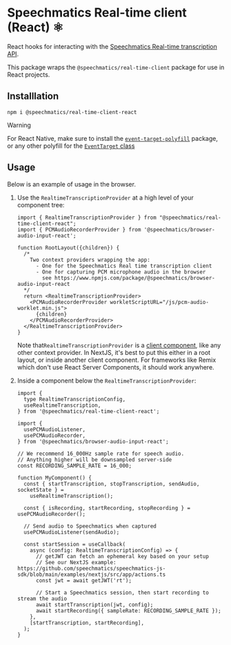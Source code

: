 # Speechmatics Real-time client (React) ⚛

React hooks for interacting with the [Speechmatics Real-time transcription API](https://docs.speechmatics.com/rt-api-ref).

This package wraps the `@speechmatics/real-time-client` package for use in React projects.

## Installlation

```
npm i @speechmatics/real-time-client-react
```

> [!WARNING]  
> For React Native, make sure to install the [`event-target-polyfill`](https://www.npmjs.com/package/event-target-polyfill) package, or any other polyfill for the [`EventTarget` class](https://developer.mozilla.org/en-US/docs/Web/API/EventTarget)

## Usage

Below is an example of usage in the browser.


1. Use the `RealtimeTranscriptionProvider` at a high level of your component tree:

    ```JSX
    import { RealtimeTranscriptionProvider } from "@speechmatics/real-time-client-react";
    import { PCMAudioRecorderProvider } from '@speechmatics/browser-audio-input-react';

    function RootLayout({children}) {
      /*
        Two context providers wrapping the app:
          - One for the Speechmatics Real time transcription client
          - One for capturing PCM microphone audio in the browser
            see https://www.npmjs.com/package/@speechmatics/browser-audio-input-react
      */
      return <RealtimeTranscriptionProvider>
        <PCMAudioRecorderProvider workletScriptURL="/js/pcm-audio-worklet.min.js">
          {children}
        </PCMAudioRecorderProvider>
      </RealtimeTranscriptionProvider>
    }
    ```
    Note that`RealtimeTranscriptionProvider` is a [client component](https://nextjs.org/docs/app/building-your-application/rendering/client-components), like any other context provider. In NextJS, it's best to put this either in a root layout, or inside another client component. For frameworks like Remix which don't use React Server Components, it should work anywhere.

1. Inside a component below the `RealtimeTranscriptionProvider`:
    ```JSX
    import {
      type RealtimeTranscriptionConfig,
      useRealtimeTranscription,
    } from '@speechmatics/real-time-client-react';
    
    import {
      usePCMAudioListener,
      usePCMAudioRecorder,
    } from '@speechmatics/browser-audio-input-react';

    // We recommend 16_000Hz sample rate for speech audio.
    // Anything higher will be downsampled server-side
    const RECORDING_SAMPLE_RATE = 16_000;

    function MyComponent() {
      const { startTranscription, stopTranscription, sendAudio, socketState } =
        useRealtimeTranscription();

      const { isRecording, startRecording, stopRecording } = usePCMAudioRecorder();

      // Send audio to Speechmatics when captured
      usePCMAudioListener(sendAudio);

      const startSession = useCallback(
        async (config: RealtimeTranscriptionConfig) => {
          // getJWT can fetch an ephemeral key based on your setup
          // See our NextJS example: https://github.com/speechmatics/speechmatics-js-sdk/blob/main/examples/nextjs/src/app/actions.ts
          const jwt = await getJWT('rt');

          // Start a Speechmatics session, then start recording to stream the audio
          await startTranscription(jwt, config);
          await startRecording({ sampleRate: RECORDING_SAMPLE_RATE });
        },
        [startTranscription, startRecording],
      );
    }
    ```
